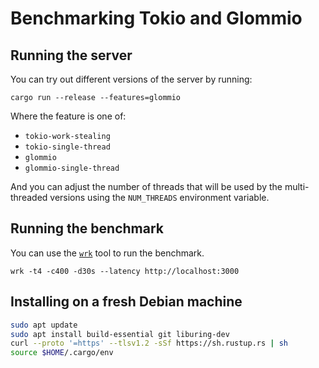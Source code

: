 # Benchmarking Tokio and Glommio

## Running the server

You can try out different versions of the server by running:

`cargo run --release --features=glommio`

Where the feature is one of:

- `tokio-work-stealing`
- `tokio-single-thread`
- `glommio`
- `glommio-single-thread`

And you can adjust the number of threads that will be used by the multi-threaded versions using the `NUM_THREADS` environment variable.

## Running the benchmark

You can use the [`wrk`](https://github.com/wg/wrk) tool to run the benchmark.

```
wrk -t4 -c400 -d30s --latency http://localhost:3000
```

## Installing on a fresh Debian machine

```sh
sudo apt update
sudo apt install build-essential git liburing-dev
curl --proto '=https' --tlsv1.2 -sSf https://sh.rustup.rs | sh
source $HOME/.cargo/env
```
